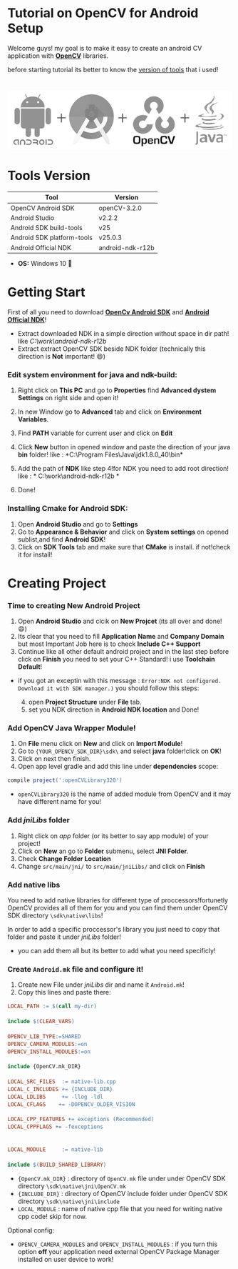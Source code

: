 # Tutorial on OpenCV for Android Setup

Welcome guys!
my goal is to make it easy to create an android CV application with **[OpenCV](http://opencv.org/)** libraries.

before starting tutorial its better to know the [version of tools](#tools-version) that i used!

#

![OpenCV for Android](/images/LOGO.png)

# Tools Version

Tool | Version
------------ | -------------
OpenCV Android SDK | openCV-3.2.0
Android Studio | v2.2.2
Android SDK build-tools | v25
Android SDK platform-tools | v25.0.3
Android Official NDK | android-ndk-r12b

* **OS:** Windows 10 :shit:

# Getting Start

First of all you need to download [**OpenCv Android SDK**](http://opencv.org/downloads.html) and [**Android Official NDK**](https://developer.android.com/ndk/downloads/index.html)!
* Extract downloaded NDK in a simple direction without  space in dir path! like *C:\work\android-ndk-r12b*
* Extract extract OpenCV SDK beside NDK folder (technically this direction is **Not** important! :smile:)

### Edit system environment for java and ndk-build:

1. Right click on **This PC** and go to **Properties** find **Advanced dystem Settings** on right side and open it!
2. In new Window go to **Advanced** tab and click on **Environment Variables**.
3. Find **PATH** variable for current user and click on **Edit**
4. Click **New** button in opened window and paste the direction of your java **bin** folder! like : *C:\Program Files\Java\jdk1.8.0_40\bin\*

5. Add the path of **NDK** like step 4!for NDK you need to add root direction! like : * C:\work\android-ndk-r12b *
6. Done!

### Installing Cmake for Android SDK:

1. Open **Android Studio** and go to **Settings**
2. Go to **Appearance & Behavior** and click on **System settings** on opened sublist,and find **Android SDK**!
3. Click on **SDK Tools** tab and make sure that **CMake** is install. if not!check it for install!

# Creating Project

### Time to creating New Android Project

1. Open **Android Studio** and clcik on **New Projcet** (its all over and done! :smile:)
2. Its clear that you need to fill **Application Name** and **Company Domain** but most Important Job here is to check **Include C++ Support**
3. Continue like all other default android project and in the last step before click on **Finish** you need to set your C++ Standard! i use **Toolchain Default**!

* if you got an exceptin with this message : ``Error:NDK not configured. 
Download it with SDK manager.)`` you should follow this steps:

  4. open **Project Structure** under **File** tab.
  5. set you NDK direction in **Android NDK location** and Done!

### Add OpenCV Java Wrapper Module!

1. On **File** menu click on **New** and click on **Import Module**!
2. Go to ` {YOUR_OPENCV_SDK_DIR}\sdk\ ` and select **java** folder!click on **OK**!
3. Click on next then finish.
4. Open app level gradle and add this line under **dependencies** scope:

```gradle
compile project(':openCVLibrary320')

```
* `openCVLibrary320` is the name of added module from OpenCV and it may have different name for you!

### Add *jniLibs* folder

1. Right click on *app* folder (or its better to say app module) of your project!
2. Click on **New** an go to **Folder** submenu, select **JNI Folder**.
3. Check **Change Folder Location**
4. Change `src/main/jni/` to `src/main/jniLibs/` and click on **Finish**

### Add native libs

You need to add native libraries for different type of proccessors!fortunetly OpenCV provides all of them for you and you can find them under OpenCV SDK directory `\sdk\native\libs`!

In order to add a specific proccessor's library you just need to copy that folder and paste it under *jniLibs* folder!

* you can add them all but its better to add what you need specificly!

### Create `Android.mk` file and configure it!

1. Create new File under *jniLibs* dir and name it `Android.mk`!
2. Copy this lines and paste there:

```mk
LOCAL_PATH := $(call my-dir)

include $(CLEAR_VARS)

OPENCV_LIB_TYPE:=SHARED
OPENCV_CAMERA_MODULES:=on
OPENCV_INSTALL_MODULES:=on

include {OpenCV.mk_DIR}

LOCAL_SRC_FILES  := native-lib.cpp
LOCAL_C_INCLUDES += {INCLUDE_DIR}
LOCAL_LDLIBS     += -llog -ldl
LOCAL_CFLAGS    += -DOPENCV_OLDER_VISION

LOCAL_CPP_FEATURES += exceptions (Recommended)
LOCAL_CPPFLAGS += -fexceptions


LOCAL_MODULE     := native-lib

include $(BUILD_SHARED_LIBRARY)
```

* `{OpenCV.mk_DIR}` : directory of `OpenCV.mk` file under under OpenCV SDK directory `\sdk\native\jni\OpenCV.mk`
* `{INCLUDE_DIR}` : directory of OpenCV include folder under OpenCV SDK directory `\sdk\native\jni\include`
*  `LOCAL_MODULE` : name of native cpp file that you need for writing native cpp code! skip for now.

Optional config:
* `OPENCV_CAMERA_MODULES` and `OPENCV_INSTALL_MODULES` : if you turn this option **off** your application need external OpenCV Package Manager installed on user device to work!

